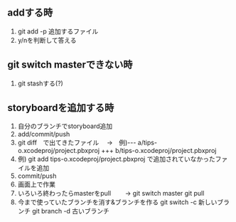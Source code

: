 ## addする時

1. git add -p 追加するファイル
2. y/nを判断して答える

## git switch masterできない時

1. git stashする(?)

## storyboardを追加する時

1. 自分のブランチでstoryboard追加
2. add/commit/push
3. git diff　で出てきたファイル　
→　例)--- a/tips-o.xcodeproj/project.pbxproj
     +++ b/tips-o.xcodeproj/project.pbxproj
4. 例) git add tips-o.xcodeproj/project.pbxproj
   で追加されていなかったファイルを追加
5. commit/push
6. 画面上で作業
7. いろいろ終わったらmasterをpull
　　→  git switch master
      git pull
8. 今まで使っていたブランチを消す&ブランチを作る
    git switch -c 新しいブランチ
    git branch  -d 古いブランチ

